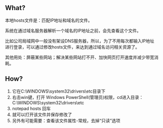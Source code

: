 ## What?
本地hosts文件是：匹配IP地址和域名的文件。

系统在通过域名服务器解析一个域名的IP地址之前，会先查看这个文件。 

比如公司局域网中一般没有架设DNS服务器，所以，为了不用每次都输入IP地址进行登录，可以通过修改hosts文件，来达到通过域名访问相关资源了。

其他用处：屏蔽某些网站；解决某些网站打不开、加快网页打开速度并减少带宽消耗。

## How?
1. 它在C:\WINDOWS\system32\drivers\etc目录下
2. 右击win键，打开 Windows PowerShell(管理员)权限，cd进入目录：C:\WINDOWS\system32\drivers\etc
3. notepad hosts 回车
4. 就可以打开该文件并保存修改了
5. 另外有可能需要：查看该文件属性-常规，去掉“只读”选项